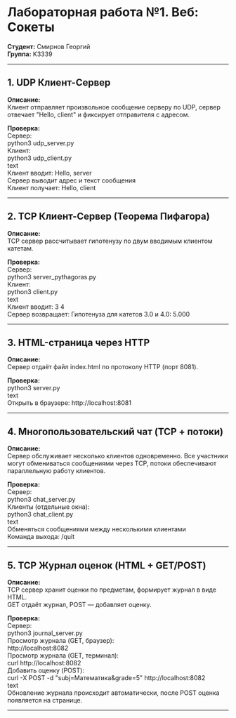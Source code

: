 # Лабораторная работа №1. Веб: Сокеты

**Студент:** Смирнов Георгий  
**Группа:** K3339

---

## 1. UDP Клиент-Сервер

**Описание:**  
Клиент отправляет произвольное сообщение серверу по UDP, сервер отвечает "Hello, client" и фиксирует отправителя с адресом.

**Проверка:**  
Сервер:  
python3 udp_server.py  
Клиент:  
python3 udp_client.py  
text  
Клиент вводит: Hello, server  
Сервер выводит адрес и текст сообщения  
Клиент получает: Hello, client

---

## 2. TCP Клиент-Сервер (Теорема Пифагора)

**Описание:**  
TCP сервер рассчитывает гипотенузу по двум вводимым клиентом катетам.

**Проверка:**  
Сервер:  
python3 server_pythagoras.py  
Клиент:  
python3 client.py  
text  
Клиент вводит: 3 4  
Сервер возвращает: Гипотенуза для катетов 3.0 и 4.0: 5.000

---

## 3. HTML-страница через HTTP

**Описание:**  
Сервер отдаёт файл index.html по протоколу HTTP (порт 8081).

**Проверка:**  
python3 server.py  
text  
Открыть в браузере: http://localhost:8081

---

## 4. Многопользовательский чат (TCP + потоки)

**Описание:**  
Сервер обслуживает несколько клиентов одновременно. Все участники могут обмениваться сообщениями через TCP, потоки обеспечивают параллельную работу клиентов.

**Проверка:**  
Сервер:  
python3 chat_server.py  
Клиенты (отдельные окна):  
python3 chat_client.py  
text  
Обменяться сообщениями между несколькими клиентами  
Команда выхода: /quit

---

## 5. TCP Журнал оценок (HTML + GET/POST)

**Описание:**  
TCP сервер хранит оценки по предметам, формирует журнал в виде HTML.  
GET отдаёт журнал, POST — добавляет оценку.

**Проверка:**  
Сервер:  
python3 journal_server.py  
Просмотр журнала (GET, браузер):  
http://localhost:8082  
Просмотр журнала (GET, терминал):  
curl http://localhost:8082  
Добавить оценку (POST):  
curl -X POST -d "subj=Математика&grade=5" http://localhost:8082  
text  
Обновление журнала происходит автоматически, после POST оценка появляется на странице.

---
